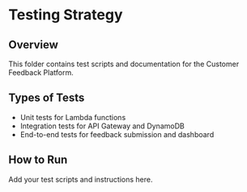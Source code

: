 # Testing Strategy

## Overview
This folder contains test scripts and documentation for the Customer Feedback Platform.

## Types of Tests
- Unit tests for Lambda functions
- Integration tests for API Gateway and DynamoDB
- End-to-end tests for feedback submission and dashboard

## How to Run
Add your test scripts and instructions here.

